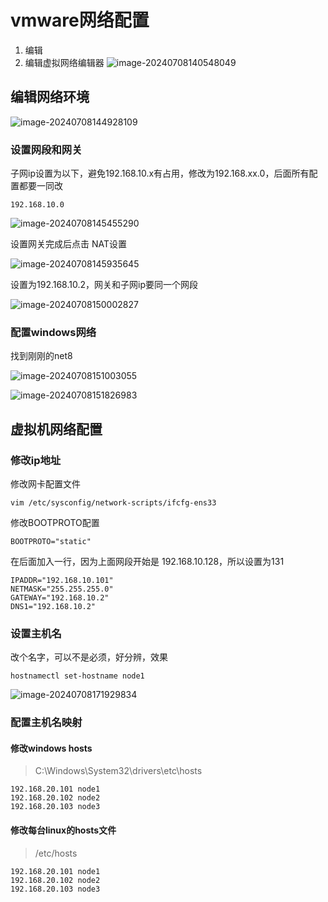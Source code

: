 # vmware网络配置

1. 编辑
2. 编辑虚拟网络编辑器
![image-20240708140548049](../images/image-20240708140548049.png)

## 编辑网络环境
![image-20240708144928109](../images/image-20240708144928109.png)

### 设置网段和网关

子网ip设置为以下，避免192.168.10.x有占用，修改为192.168.xx.0，后面所有配置都要一同改
```
192.168.10.0
```
![image-20240708145455290](../images/image-20240708145455290.png)

设置网关完成后点击 NAT设置

![image-20240708145935645](../images/image-20240708145935645.png)

设置为192.168.10.2，网关和子网ip要同一个网段

![image-20240708150002827](../images/image-20240708150002827.png)

### 配置windows网络

找到刚刚的net8

![image-20240708151003055](../images/image-20240708151003055.png)

![image-20240708151826983](../images/image-20240708151826983.png)

## 虚拟机网络配置
### 修改ip地址
修改网卡配置文件
```
vim /etc/sysconfig/network-scripts/ifcfg-ens33
```
修改BOOTPROTO配置

```
BOOTPROTO="static"
```

在后面加入一行，因为上面网段开始是 192.168.10.128，所以设置为131

```
IPADDR="192.168.10.101"
NETMASK="255.255.255.0"
GATEWAY="192.168.10.2"
DNS1="192.168.10.2"
```

### 设置主机名
改个名字，可以不是必须，好分辨，效果
```
hostnamectl set-hostname node1
```
![image-20240708171929834](../images/image-20240708171929834.png)

### 配置主机名映射

#### 修改windows hosts

> C:\Windows\System32\drivers\etc\hosts

```
192.168.20.101 node1
192.168.20.102 node2
192.168.20.103 node3
```

#### 修改每台linux的hosts文件

> /etc/hosts

```
192.168.20.101 node1
192.168.20.102 node2
192.168.20.103 node3
```

